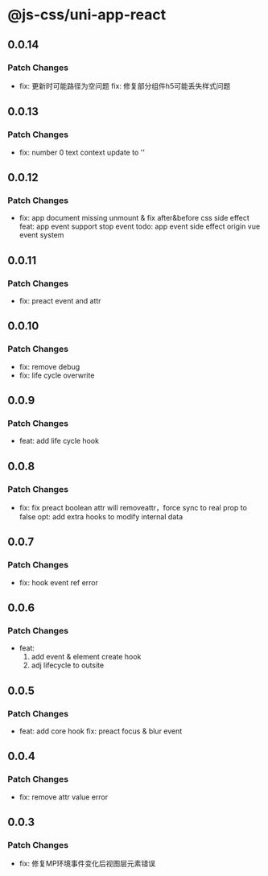 # @js-css/uni-app-react

## 0.0.14

### Patch Changes

- fix: 更新时可能路径为空问题
  fix: 修复部分组件h5可能丢失样式问题

## 0.0.13

### Patch Changes

- fix: number 0 text context update to ''

## 0.0.12

### Patch Changes

- fix: app document missing unmount & fix after&before css side effect
  feat: app event support stop event
  todo: app event side effect origin vue event system

## 0.0.11

### Patch Changes

- fix: preact event and attr

## 0.0.10

### Patch Changes

- fix: remove debug
- fix: life cycle overwrite

## 0.0.9

### Patch Changes

- feat: add life cycle hook

## 0.0.8

### Patch Changes

- fix: fix preact boolean attr will removeattr，force sync to real prop to false
  opt: add extra hooks to modify internal data

## 0.0.7

### Patch Changes

- fix: hook event ref error

## 0.0.6

### Patch Changes

- feat:
  1. add event & element create hook
  2. adj lifecycle to outsite

## 0.0.5

### Patch Changes

- feat: add core hook
  fix: preact focus & blur event

## 0.0.4

### Patch Changes

- fix: remove attr value error

## 0.0.3

### Patch Changes

- fix: 修复MP环境事件变化后视图层元素错误
